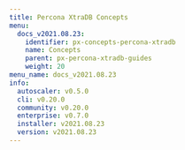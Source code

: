 ```yaml
---
title: Percona XtraDB Concepts
menu:
  docs_v2021.08.23:
    identifier: px-concepts-percona-xtradb
    name: Concepts
    parent: px-percona-xtradb-guides
    weight: 20
menu_name: docs_v2021.08.23
info:
  autoscaler: v0.5.0
  cli: v0.20.0
  community: v0.20.0
  enterprise: v0.7.0
  installer: v2021.08.23
  version: v2021.08.23
---
```


